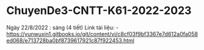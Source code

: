 # ChuyenDe3-CNTT-K61-2022-2023
Ngày 22/8/2022 : sáng (4 tiết)
Link tài liệu: - https://yunwuxin1.gitbooks.io/git/content/vi/c8cf03f9bf3367e7d612a0fa058ed068/e713728ba0bf8739617921c87f922453.html
